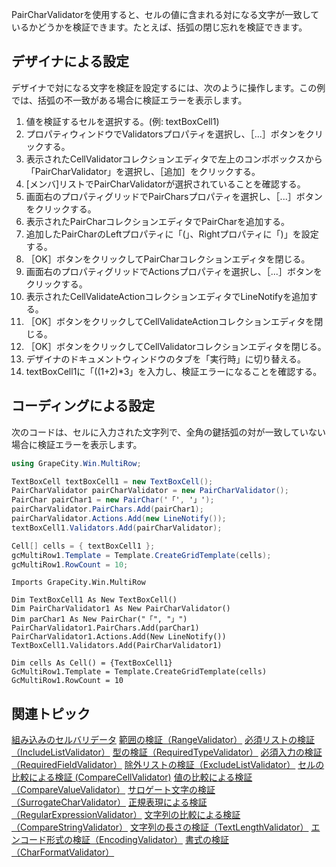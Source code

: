 PairCharValidatorを使用すると、セルの値に含まれる対になる文字が一致しているかどうかを検証できます。たとえば、括弧の閉じ忘れを検証できます。

## デザイナによる設定

デザイナで対になる文字を検証を設定するには、次のように操作します。この例では、括弧の不一致がある場合に検証エラーを表示します。
1. 値を検証するセルを選択する。(例: textBoxCell1)
2. プロパティウィンドウでValidatorsプロパティを選択し、［...］ボタンをクリックする。
3. 表示されたCellValidatorコレクションエディタで左上のコンボボックスから「PairCharValidator」を選択し、［追加］をクリックする。
4. [メンバ]リストでPairCharValidatorが選択されていることを確認する。
5. 画面右のプロパティグリッドでPairCharsプロパティを選択し、［...］ボタンをクリックする。
6. 表示されたPairCharコレクションエディタでPairCharを追加する。
7. 追加したPairCharのLeftプロパティに「(」、Rightプロパティに「)」を設定する。
8. ［OK］ボタンをクリックしてPairCharコレクションエディタを閉じる。
9. 画面右のプロパティグリッドでActionsプロパティを選択し、［...］ボタンをクリックする。
10. 表示されたCellValidateActionコレクションエディタでLineNotifyを追加する。
11. ［OK］ボタンをクリックしてCellValidateActionコレクションエディタを閉じる。
12. ［OK］ボタンをクリックしてCellValidatorコレクションエディタを閉じる。
13. デザイナのドキュメントウィンドウのタブを「実行時」に切り替える。
14. textBoxCell1に「((1+2)\*3」を入力し、検証エラーになることを確認する。

## コーディングによる設定

次のコードは、セルに入力された文字列で、全角の鍵括弧の対が一致していない場合に検証エラーを表示します。
```csharp
using GrapeCity.Win.MultiRow;

TextBoxCell textBoxCell1 = new TextBoxCell();
PairCharValidator pairCharValidator = new PairCharValidator();
PairChar pairChar1 = new PairChar('「', '」');
pairCharValidator.PairChars.Add(pairChar1);
pairCharValidator.Actions.Add(new LineNotify());
textBoxCell1.Validators.Add(pairCharValidator);

Cell[] cells = { textBoxCell1 };
gcMultiRow1.Template = Template.CreateGridTemplate(cells);
gcMultiRow1.RowCount = 10;
```

```vbnet
Imports GrapeCity.Win.MultiRow

Dim TextBoxCell1 As New TextBoxCell()
Dim PairCharValidator1 As New PairCharValidator()
Dim parChar1 As New PairChar("「", "」")
PairCharValidator1.PairChars.Add(parChar1)
PairCharValidator1.Actions.Add(New LineNotify())
TextBoxCell1.Validators.Add(PairCharValidator1)

Dim cells As Cell() = {TextBoxCell1}
GcMultiRow1.Template = Template.CreateGridTemplate(cells)
GcMultiRow1.RowCount = 10
```

## 関連トピック

[組み込みのセルバリデータ](gcdocsite__documentlink?toc-item-id=6fe09a91-f3b9-4a7d-94f4-6cbb7ad812b4)
[範囲の検証（RangeValidator）](gcdocsite__documentlink?toc-item-id=e0b9198f-61a4-4745-824b-8d670699f6fb)
[必須リストの検証（IncludeListValidator）](gcdocsite__documentlink?toc-item-id=7f725f3c-12f5-4066-a959-4adbe9c54f17)
[型の検証（RequiredTypeValidator）](gcdocsite__documentlink?toc-item-id=604bcc1b-e817-4a3f-a3b4-811a8f3a72dd)
[必須入力の検証（RequiredFieldValidator）](gcdocsite__documentlink?toc-item-id=7375a31d-584e-405a-ba5c-0b956889af4a)
[除外リストの検証（ExcludeListValidator）](gcdocsite__documentlink?toc-item-id=af47d5a9-b5c2-4661-8820-ec3913164897)
[セルの比較による検証 (CompareCellValidator)](gcdocsite__documentlink?toc-item-id=a175ce0e-9b31-4031-95de-62a02b6aeaf2)
[値の比較による検証（CompareValueValidator）](gcdocsite__documentlink?toc-item-id=da267556-3edb-4463-ba2c-556a5504bbb4)
[サロゲート文字の検証（SurrogateCharValidator）](gcdocsite__documentlink?toc-item-id=2d9ca60a-70e8-40cc-aded-d87c303663c9)
[正規表現による検証（RegularExpressionValidator）](gcdocsite__documentlink?toc-item-id=2c885eaa-9c02-44fe-befa-6bc0672d3d33)
[文字列の比較による検証（CompareStringValidator）](gcdocsite__documentlink?toc-item-id=20914c6d-509c-40e0-a597-9b727ffd3b26)
[文字列の長さの検証（TextLengthValidator）](gcdocsite__documentlink?toc-item-id=4585221a-8a6d-4e92-a0d8-def591c7745b)
[エンコード形式の検証（EncodingValidator）](gcdocsite__documentlink?toc-item-id=8b80cc82-4814-4dc2-83bb-0504ee4f1a44)
[書式の検証（CharFormatValidator）](gcdocsite__documentlink?toc-item-id=8acc8368-e274-4aaa-9dd3-58656ce93d78)